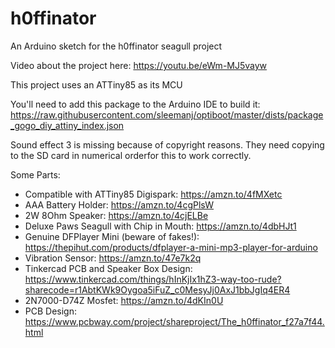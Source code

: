 # h0ffinator
 
An Arduino sketch for the h0ffinator seagull project
 
Video about the project here: https://youtu.be/eWm-MJ5vayw
 
This project uses an ATTiny85 as its MCU
 
You'll need to add this package to the Arduino IDE to build it:  https://raw.githubusercontent.com/sleemanj/optiboot/master/dists/package_gogo_diy_attiny_index.json
 
Sound effect 3 is missing because of copyright reasons. They need copying to the SD card in numerical orderfor this to work correctly.
 
Some Parts:
* Compatible with ATTiny85 Digispark: https://amzn.to/4fMXetc
* AAA Battery Holder: https://amzn.to/4cgPlsW
* 2W 8Ohm Speaker: https://amzn.to/4cjELBe
* Deluxe Paws Seagull with Chip in Mouth: https://amzn.to/4dbHJt1
* Genuine DFPlayer Mini (beware of fakes!): https://thepihut.com/products/dfplayer-a-mini-mp3-player-for-arduino
* Vibration Sensor: https://amzn.to/47e7k2q
* Tinkercad PCB and Speaker Box Design: https://www.tinkercad.com/things/hInKjIx1hZ3-way-too-rude?sharecode=r1AbtKWk9Oygoa5iFuZ_c0MesyJj0AxJ1bbJgIq4ER4
* 2N7000-D74Z Mosfet: https://amzn.to/4dKIn0U
* PCB Design:  https://www.pcbway.com/project/shareproject/The_h0ffinator_f27a7f44.html